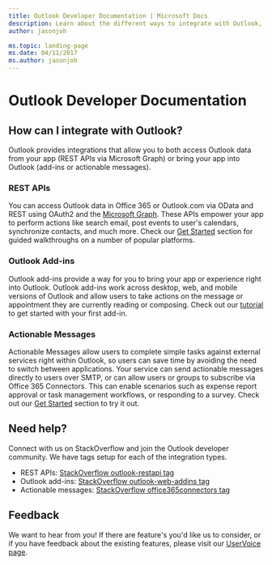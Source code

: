```yaml
---
title: Outlook Developer Documentation | Microsoft Docs
description: Learn about the different ways to integrate with Outlook, including REST, add-ins, and actionable messages.
author: jasonjoh

ms.topic: landing-page
ms.date: 04/11/2017
ms.author: jasonjoh
---
```


# Outlook Developer Documentation

## How can I integrate with Outlook?

Outlook provides integrations that allow you to both access Outlook data from your app (REST APIs via Microsoft Graph) or bring your app into Outlook (add-ins or actionable messages).

### REST APIs

You can access Outlook data in Office 365 or Outlook.com via OData and REST using OAuth2 and the [Microsoft Graph](https://developer.microsoft.com/en-us/graph). These APIs empower your app to perform actions like search email, post events to user's calendars, synchronize contacts, and much more. Check our [Get Started](rest/get-started.md) section for guided walkthroughs on a number of popular platforms.

### Outlook Add-ins

Outlook add-ins provide a way for you to bring your app or experience right into Outlook. Outlook add-ins work across desktop, web, and mobile versions of Outlook and allow users to take actions on the message or appointment they are currently reading or composing. Check out our [tutorial](addins/addin-tutorial.md) to get started with your first add-in.

### Actionable Messages

Actionable Messages allow users to complete simple tasks against external services right within Outlook, so users can save time by avoiding the need to switch between applications. Your service can send actionable messages directly to users over SMTP, or can allow users or groups to subscribe via Office 365 Connectors. This can enable scenarios such as expense report approval or task management workflows, or responding to a survey. Check out our [Get Started](actionable-messages/get-started.md) section to try it out.

## Need help?

Connect with us on StackOverflow and join the Outlook developer community. We have tags setup for each of the integration types.

- REST APIs: [StackOverflow outlook-restapi tag](http://stackoverflow.com/questions/tagged/outlook-restapi)
- Outlook add-ins: [StackOverflow outlook-web-addins tag](http://stackoverflow.com/questions/tagged/outlook-web-addins)
- Actionable messages: [StackOverflow office365connectors tag](http://stackoverflow.com/questions/tagged/office365connectors)

## Feedback

We want to hear from you! If there are feature's you'd like us to consider, or if you have feedback about the existing features, please visit our [UserVoice page](https://officespdev.uservoice.com/).